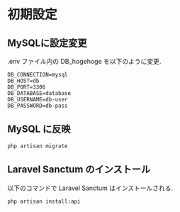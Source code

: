 # 初期設定

## MySQLに設定変更
.env ファイル内の DB_hogehoge を以下のように変更.
```
DB_CONNECTION=mysql
DB_HOST=db
DB_PORT=3306
DB_DATABASE=database
DB_USERNAME=db-user
DB_PASSWORD=db-pass
```

## MySQL に反映
```
php artisan migrate
```


## Laravel Sanctum のインストール
以下のコマンドで Laravel Sanctum はインストールされる.
```
php artisan install:api
```